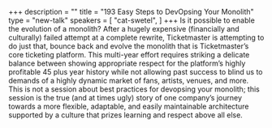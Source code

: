 +++
description = ""
title = "193 Easy Steps to DevOpsing Your Monolith"
type = "new-talk"
speakers = [
        "cat-swetel",
]
+++
Is it possible to enable the evolution of a monolith? After a hugely expensive (financially and culturally) failed attempt at a complete rewrite, Ticketmaster is attempting to do just that, bounce back and evolve the monolith that is Ticketmaster’s core ticketing platform. This multi-year effort requires striking a delicate balance between showing appropriate respect for the platform’s highly profitable 45 plus year history while not allowing past success to blind us to demands of a highly dynamic market of fans, artists, venues, and more. This is not a session about best practices for devopsing your monolith; this session is the true (and at times ugly) story of one company’s journey towards a more flexible, adaptable, and easily maintainable architecture supported by a culture that prizes learning and respect above all else.